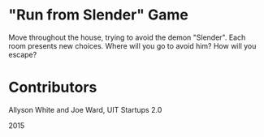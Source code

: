 # "Run from Slender" Game

Move throughout the house, trying to avoid the demon "Slender". Each room presents new choices. Where will you go to avoid him? How will you escape?

# Contributors

Allyson White and Joe Ward, UIT Startups 2.0

2015